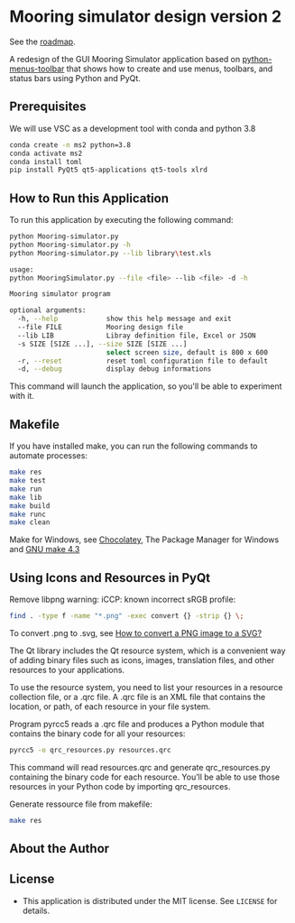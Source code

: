# Mooring simulator design version 2

See the [roadmap](https://github.com/users/jgrelet/projects/1).

A redesign of the GUI Mooring Simulator application based on [python-menus-toolbar](https://realpython.com/python-menus-toolbars/) that shows how to create and use menus, toolbars, and status bars using Python and PyQt.

## Prerequisites

We will use VSC as a development tool with conda and python 3.8

```sh
conda create -n ms2 python=3.8
conda activate ms2
conda install toml
pip install PyQt5 qt5-applications qt5-tools xlrd

```

## How to Run this Application

To run this application by executing the following command:

```sh
python Mooring-simulator.py
python Mooring-simulator.py -h
python Mooring-simulator.py --lib library\test.xls

usage: 
python MooringSimulator.py --file <file> --lib <file> -d -h   

Mooring simulator program

optional arguments:
  -h, --help            show this help message and exit       
  --file FILE           Mooring design file
  --lib LIB             Libray definition file, Excel or JSON 
  -s SIZE [SIZE ...], --size SIZE [SIZE ...]
                        select screen size, default is 800 x 600
  -r, --reset           reset toml configuration file to default
  -d, --debug           display debug informations
```

This command will launch the application, so you'll be able to experiment with it.

## Makefile

If you have installed make, you can run the following commands to automate processes:

```sh
make res
make test
make run
make lib
make build
make runc
make clean
```

Make for Windows, see [Chocolatey](https://chocolatey.org/), The Package Manager for Windows and [GNU make 4.3](https://community.chocolatey.org/packages/make)

## Using Icons and Resources in PyQt

Remove libpng warning: iCCP: known incorrect sRGB profile:

```sh
find . -type f -name "*.png" -exec convert {} -strip {} \;
```

To convert .png to .svg, see [How to convert a PNG image to a SVG?](https://stackoverflow.com/questions/1861382/how-to-convert-a-png-image-to-a-svg)

The Qt library includes the Qt resource system, which is a convenient way of adding binary files such as icons, images, translation files, and other resources to your applications.

To use the resource system, you need to list your resources in a resource collection file, or a .qrc file. A .qrc file is an XML file that contains the location, or path, of each resource in your file system.

Program pyrcc5 reads a .qrc file and produces a Python module that contains the binary code for all your resources:

```sh
pyrcc5 -o qrc_resources.py resources.qrc
```

This command will read resources.qrc and generate qrc_resources.py containing the binary code for each resource. You’ll be able to use those resources in your Python code by importing qrc_resources.

Generate ressource file from makefile:

```sh
make res
```

## About the Author

## License

- This application is distributed under the MIT license. See `LICENSE` for details.
